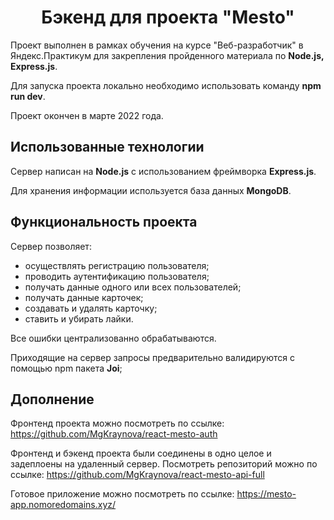 <h1 align="center">Бэкенд для проекта "Mesto"</h1>


Проект выполнен в рамках обучения на курсе "Веб-разработчик" в Яндекс.Практикум для закрепления пройденного материала по **Node.js, Express.js**.

Для запуска проекта локально необходимо использовать команду **npm run dev**.

Проект окончен в марте 2022 года.

## Использованные технологии

Сервер написан на **Node.js** с использованием фреймворка **Express.js**. 

Для хранения информации используется база данных **MongoDB**.


## Функциональность проекта
Сервер позволяет:
- осуществлять регистрацию пользователя;
- проводить аутентификацию пользователя;
- получать данные одного или всех пользователей;
- получать данные карточек;
- создавать и удалять карточку;
- ставить и убирать лайки.

Все ошибки централизованно обрабатываются.

Приходящие на сервер запросы предварительно валидируются с помощью npm пакета **Joi**;

## Дополнение
Фронтенд проекта можно посмотреть по ссылке: https://github.com/MgKraynova/react-mesto-auth

Фронтенд и бэкенд проекта были соединены в одно целое и задеплоены на удаленный сервер. Посмотреть репозиторий можно по ссылке: https://github.com/MgKraynova/react-mesto-api-full 

Готовое приложение можно посмотреть по ссылке: https://mesto-app.nomoredomains.xyz/

